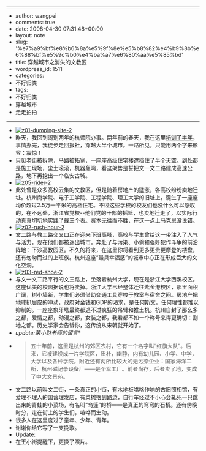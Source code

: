 - --
- author: wangpei
- comments: true
- date: 2008-04-30 07:31:48+00:00
- layout: note
- slug: '%e7%a9%bf%e8%b6%8a%e5%9f%8e%e5%b8%82%e4%b9%8b%e6%88%bf%e5%9c%b0%e4%ba%a7%e6%80%aa%e5%85%bd'
- title: 穿越城市之消失的文教区
- wordpress_id: 1511
- categories:
- 不好归类
- tags:
- 不好归类
- 穿越城市
- 走走拍拍
- --
- [![z01-dumping-site-2](http://pic.yupoo.com/ctb.my/1437957bfcd6/medium.jpg)](http://www.yupoo.com/photos/view?id=ff808081199e3a1a01199fcedfdf1827)
- 昨天，我回到阔别两年的杭师院办事。两年前的春天，我在这里[培训了半年](http://www.baibanbao.net/?p=597)，事情办完，我徒步走回报社，穿越大半个城市。一路所见，只能用两个字来形容：震惊！
- 只见老街被拆除，马路被拓宽，一座座高级住宅楼遮挡住了半个天空。到处都是施工现场，尘土滚滚，机器轰鸣，看这架势是誓把文一文二路建成高速公路，地下再挖出一个临安古城。
- [![z05-rider-2](http://pic.yupoo.com/ctb.my/7144057bfdf9/medium.jpg)](http://www.yupoo.com/photos/view?id=ff808081199e3a3601199fd3289b31a3)
- 此处曾是众多高校云集的文教区，但是随着房地产的猛涨，各高校纷纷卖地迁址。杭州商学院、电子工学院、工程学院、理工大学的旧址上，诞生了一座座均价超过2.5万一平米的高档住宅。不过这些学校的校友们也没什么可以感叹的，在不远处，浙江省党校--他们党的干部的摇篮，也卖地迁走了，以实际行动真真切切地实践了戴三个表。资本无往而不胜，在这一点上马克思没说错。
- [![z02-rush-hour-2](http://pic.yupoo.com/ctb.my/4595357bfd13/medium.jpg)](http://www.yupoo.com/photos/view?id=ff808081199e3a9901199fcfa17531b0)
- 文二路与教工路交叉口正在迎来下班高峰，高校与学生曾给这一带注入了人气与活力，现在他们都被逐出城市，奔赴了与污染、小偷和强奸犯作斗争的前沿阵地：下沙高教园区。不久的将来，在这里你将看到更多更贵更摩登的楼盘，还有匆匆而过的上班族。杭州这座“最具幸福感”的城市中心正在形成巨大的文化空洞。
- [![z03-red-shoe-2](http://pic.yupoo.com/ctb.my/9230957bfd79/medium.jpg)](http://www.yupoo.com/photos/view?id=ff808081199e3a9901199fd12b1231ef)
- 与文一文二路平行的文三路上，坐落着杭州大学，现在是浙江大学西溪校区。这座优美的校园据说也将卖掉。浙江大学已经整体迁往紫金港校区，那里面积广阔，树小墙新，学生们必须借助交通工具穿梭于教室与宿舍之间。房地产把地球扒层皮的冲动，政府对金钱和GDP的渴求，是任何斯文，任何理性都难以抑制的。一座座象牙塔最终都逃不过疯狂的吊臂和推土机。杭州自封了那么多之都，爱情之都，动漫之都，女装之都，我看都不如一个称号来得更确切：割地之都。历史学家会告诉你，这传统从宋朝就开始了。
- *update:茉小财老师的留言**
- <blockquote>五十年前，这里是杭州的郊区农村，它有一个名字叫“红旗大队”。后来，它被建设成一片学院区，质朴，幽静，内有幼儿园、小学、中学，大学以及各种学院。附近还有两所比较大的无污染企业：国家海洋二所，杭州磁记录设备厂——是个军工厂。前者尚存，后者卖了地，变成了中大文景苑。
- 文二路以前叫文二街，一条真正的小街，有木地板咯咯作响的古旧照相馆，有爱理不理人的国营理发店，有菜摊摆到路边，自行车经过不小心会轧死一只跳出来的青蛙的小菜场，有名叫“乌篷”的桥——是真正的弯弯的石桥。还有傍晚时分，走在街上的学生们，喧哗而生动。
- 很多人在这里度过了童年、少年、青年。
- 谢谢你给它写了一支挽歌。</blockquote>
- Update:
- 在王小街提醒下，更换了照片。
